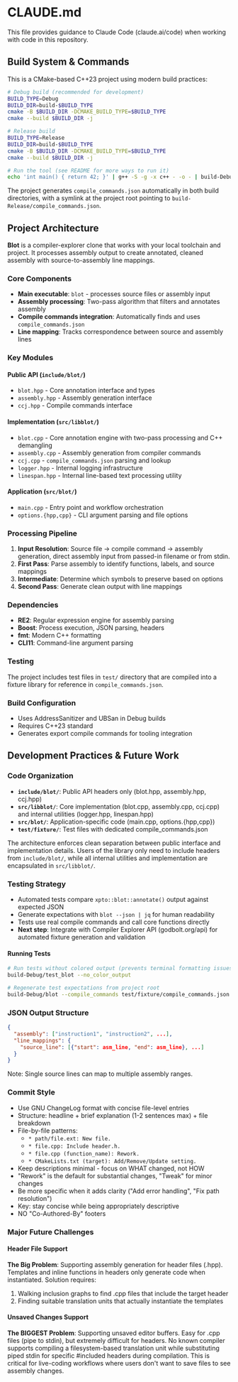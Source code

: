 # CLAUDE.md

This file provides guidance to Claude Code (claude.ai/code) when
working with code in this repository.

## Build System & Commands

This is a CMake-based C++23 project using modern build practices:

```bash
# Debug build (recommended for development)
BUILD_TYPE=Debug
BUILD_DIR=build-$BUILD_TYPE
cmake -B $BUILD_DIR -DCMAKE_BUILD_TYPE=$BUILD_TYPE
cmake --build $BUILD_DIR -j

# Release build
BUILD_TYPE=Release
BUILD_DIR=build-$BUILD_TYPE
cmake -B $BUILD_DIR -DCMAKE_BUILD_TYPE=$BUILD_TYPE
cmake --build $BUILD_DIR -j

# Run the tool (see README for more ways to run it)
echo 'int main() { return 42; }' | g++ -S -g -x c++ - -o - | build-Debug/blot
```

The project generates `compile_commands.json` automatically in both
build directories, with a symlink at the project root pointing to
`build-Release/compile_commands.json`.

## Project Architecture

**Blot** is a compiler-explorer clone that works with your local
toolchain and project. It processes assembly output to create
annotated, cleaned assembly with source-to-assembly line mappings.

### Core Components

- **Main executable**: `blot` - processes source files or assembly input
- **Assembly processing**: Two-pass algorithm that filters and annotates assembly
- **Compile commands integration**: Automatically finds and uses `compile_commands.json`
- **Line mapping**: Tracks correspondence between source and assembly lines

### Key Modules

#### Public API (`include/blot/`)
- `blot.hpp` - Core annotation interface and types
- `assembly.hpp` - Assembly generation interface  
- `ccj.hpp` - Compile commands interface

#### Implementation (`src/libblot/`)
- `blot.cpp` - Core annotation engine with two-pass processing and C++ demangling
- `assembly.cpp` - Assembly generation from compiler commands
- `ccj.cpp` - `compile_commands.json` parsing and lookup
- `logger.hpp` - Internal logging infrastructure
- `linespan.hpp` - Internal line-based text processing utility

#### Application (`src/blot/`)
- `main.cpp` - Entry point and workflow orchestration
- `options.{hpp,cpp}` - CLI argument parsing and file options

### Processing Pipeline

1. **Input Resolution**: Source file → compile command → assembly
   generation, direct assembly input from passed-in filename or from
   stdin.
2. **First Pass**: Parse assembly to identify functions, labels, and
   source mappings
3. **Intermediate**: Determine which symbols to preserve based on
   options
4. **Second Pass**: Generate clean output with line mappings

### Dependencies

- **RE2**: Regular expression engine for assembly parsing
- **Boost**: Process execution, JSON parsing, headers
- **fmt**: Modern C++ formatting
- **CLI11**: Command-line argument parsing

### Testing

The project includes test files in `test/` directory that are compiled into a fixture library for reference in `compile_commands.json`.

### Build Configuration

- Uses AddressSanitizer and UBSan in Debug builds
- Requires C++23 standard
- Generates export compile commands for tooling integration

## Development Practices & Future Work

### Code Organization
- **`include/blot/`**: Public API headers only (blot.hpp, assembly.hpp, ccj.hpp)
- **`src/libblot/`**: Core implementation (blot.cpp, assembly.cpp, ccj.cpp) and internal utilities (logger.hpp, linespan.hpp)
- **`src/blot/`**: Application-specific code (main.cpp, options.{hpp,cpp})
- **`test/fixture/`**: Test files with dedicated compile_commands.json

The architecture enforces clean separation between public interface and implementation details. Users of the library only need to include headers from `include/blot/`, while all internal utilities and implementation are encapsulated in `src/libblot/`.

### Testing Strategy
- Automated tests compare `xpto::blot::annotate()` output against expected JSON
- Generate expectations with `blot --json | jq` for human readability
- Tests use real compile commands and call core functions directly
- **Next step**: Integrate with Compiler Explorer API (godbolt.org/api) for automated fixture generation and validation

#### Running Tests
```bash
# Run tests without colored output (prevents terminal formatting issues)
build-Debug/test_blot --no_color_output

# Regenerate test expectations from project root
build-Debug/blot --compile_commands test/fixture/compile_commands.json test/fixture/test02.cpp --json | jq > test/fixture/test02.json
```

### JSON Output Structure
```json
{
  "assembly": ["instruction1", "instruction2", ...],
  "line_mappings": {
    "source_line": [{"start": asm_line, "end": asm_line}, ...]
  }
}
```

Note: Single source lines can map to multiple assembly ranges.

### Commit Style
- Use GNU ChangeLog format with concise file-level entries
- Structure: headline + brief explanation (1-2 sentences max) + file breakdown
- File-by-file patterns:
  - `* path/file.ext: New file.`
  - `* file.cpp: Include header.h.`  
  - `* file.cpp (function_name): Rework.`
  - `* CMakeLists.txt (target): Add/Remove/Update setting.`
- Keep descriptions minimal - focus on WHAT changed, not HOW
- "Rework" is the default for substantial changes, "Tweak" for minor changes
- Be more specific when it adds clarity ("Add error handling", "Fix path resolution")
- Key: stay concise while being appropriately descriptive
- NO "Co-Authored-By" footers

### Major Future Challenges

#### Header File Support
**The Big Problem**: Supporting assembly generation for header files (.hpp). Templates and inline functions in headers only generate code when instantiated. Solution requires:
1. Walking inclusion graphs to find .cpp files that include the target header
2. Finding suitable translation units that actually instantiate the templates

#### Unsaved Changes Support  
**The BIGGEST Problem**: Supporting unsaved editor buffers. Easy for .cpp files (pipe to stdin), but extremely difficult for headers. No known compiler supports compiling a filesystem-based translation unit while substituting piped stdin for specific #included headers during compilation. This is critical for live-coding workflows where users don't want to save files to see assembly changes.
